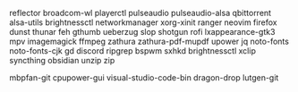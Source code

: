 reflector broadcom-wl playerctl pulseaudio pulseaudio-alsa qbittorrent alsa-utils brightnessctl networkmanager xorg-xinit ranger neovim firefox dunst thunar feh gthumb ueberzug slop shotgun rofi lxappearance-gtk3 mpv imagemagick ffmpeg zathura zathura-pdf-mupdf upower jq noto-fonts noto-fonts-cjk gd discord ripgrep bspwm sxhkd brightnessctl xclip syncthing obsidian unzip zip

mbpfan-git cpupower-gui visual-studio-code-bin dragon-drop lutgen-git